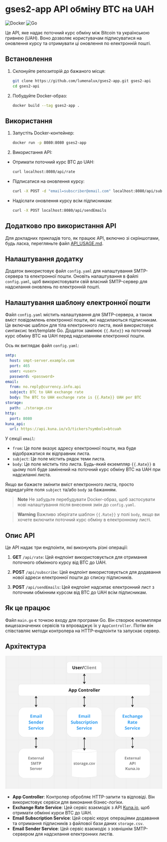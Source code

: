 # gses2-app API обміну BTC на UAH

![Docker](https://img.shields.io/badge/docker-%230db7ed.svg?style=for-the-badge&logo=docker&logoColor=white) ![Go](https://img.shields.io/badge/go-%2300ADD8.svg?style=for-the-badge&logo=go&logoColor=white)

Це API, яке надає поточний курс обміну між Bitcoin та українською гривнею (UAH). Воно дозволяє користувачам підписуватися на оновлення курсу та отримувати ці оновлення по електронній пошті.

## Встановлення

1. Склонуйте репозиторій до бажаного місця:

   ```bash
   git clone https://github.com/lumenalux/gses2-app.git gses2-api
   cd gses2-api
   ```

2. Побудуйте Docker-образ:

   ```bash
   docker build --tag gses2-app .
   ```

## Використання

1.  Запустіть Docker-контейнер:

    ```bash
    docker run -p 8080:8080 gses2-app
    ```

2.  Використання API:

- Отримати поточний курс BTC до UAH:

  ```bash
  curl localhost:8080/api/rate
  ```

- Підписатися на оновлення курсу:

  ```bash
  curl -X POST -d "email=subscriber@email.com" localhost:8080/api/subscribe
  ```

- Надіслати оновлення курсу всім підписникам:

  ```bash
  curl -X POST localhost:8080/api/sendEmails
  ```

## Додатково про використання API

Для докладних прикладів того, як працює API, включно зі скріншотами, будь ласка, перегляньте файл [API_USAGE.md](./docs/API_USAGE.md).

## Налаштування додатку

Додаток використовує файл `config.yaml` для налаштування SMTP-сервера та електронної пошти. Оновіть налаштування в файлі `config.yaml`, щоб використовувати свій власний SMTP-сервер для надсилання оновлень по електронній пошті.

## Налаштування шаблону електронної пошти

Файл `config.yaml` містить налаштування для SMTP-сервера, а також вміст повідомлень електронної пошти, які надсилаються підписникам. Це включає шаблон для тіла електронного листа, який використовує синтаксис text/template Go. Додаток замінює `{{.Rate}}` на поточний курс обміну BTC на UAH перед надсиланням електронної пошти.

Ось як виглядає файл `config.yaml`:

```yaml
smtp:
  host: smpt-server.example.com
  port: 465
  user: <user>
  password: <password>
email:
  from: no.reply@currency.info.api
  subject: BTC to UAH exchange rate
  body: The BTC to UAH exchange rate is {{.Rate}} UAH per BTC
storage:
  path: ./storage.csv
http:
  port: 8080
kuna_api:
  url: https://api.kuna.io/v3/tickers?symbols=btcuah
```

У секції `email`:

- `from`: Це поле вказує адресу електронної пошти, яка буде відображатися як відправник листа.
- `subject`: Це поле містить рядок теми листа.
- `body`: Це поле містить тіло листа. Будь-який екземпляр `{{.Rate}}` в цьому полі буде замінений на поточний курс обміну BTC на UAH при надсиланні листа.

Якщо ви бажаєте змінити вміст електронного листа, просто відредагуйте поля `subject` та/або `body` за бажанням.

> **Note**
> Не забудьте перебудувати Docker-образ, щоб застосувати нові налаштування після внесення змін до `config.yaml`.

> **Warning**
> Важливо зберігати шаблон `{{.Rate}}` у полі `body`, якщо ви хочете включити поточний курс обміну в електронному листі.

## Опис API

Це API надає три ендпоінти, які виконують різні операції:

1.  **GET** `/api/rate`: Цей ендпоінт використовується для отримання поточного обмінного курсу від BTC до UAH.

2.  **POST** `/api/subscribe`: Цей ендпоінт використовується для додавання нової адреси електронної пошти до списку підписників.

3.  **POST** `/api/sendEmails`: Цей ендпоінт надсилає електронний лист з поточним обмінним курсом від BTC до UAH всім підписникам.

## Як це працює

Файл `main.go` є точкою входу для програми Go. Він створює екземпляри вищезазначених сервісів та впроваджує їх у `AppController`. Потім він співставляє методи контролера на HTTP-ендпоінти та запускає сервер.

## Архітектура

![Діаграма архітектури](./docs/images/architecture-diagram.png)

- **App Controller**: Контролер обробляє HTTP-запити та відповіді. Він використовує сервіси для виконання бізнес-логіки.
- **Exchange Rate Service**: Цей сервіс взаємодіє з API [Kuna.io](https://kuna.io/trade/BTC_UAH), щоб отримати обмінні курси BTC до UAH.
- **Email Subscription Service**: Цей сервіс керує операціями додавання та отримання підписників з файлової бази даних `storage.csv`.
- **Email Sender Service**: Цей сервіс взаємодіє з зовнішнім SMTP-сервером для надсилання електронних листів.
